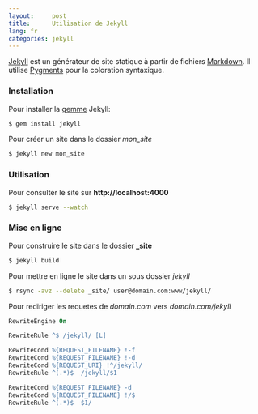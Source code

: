 ```yaml
---
layout:     post
title:      Utilisation de Jekyll
lang: fr
categories: jekyll
---
```


[Jekyll] est un générateur de site statique à partir de fichiers [Markdown]. Il utilise [Pygments] pour la coloration syntaxique.

### Installation

Pour installer la [gemme][RubyGems] Jekyll:
```bash 
$ gem install jekyll
``` 

Pour créer un site dans le dossier *mon_site*
```bash 
$ jekyll new mon_site
``` 

### Utilisation

Pour consulter le site sur **http://localhost:4000**
```bash 
$ jekyll serve --watch
``` 

### Mise en ligne

Pour construire le site dans le dossier **\_site**
```bash 
$ jekyll build
``` 

Pour mettre en ligne le site dans un sous dossier *jekyll*
```bash 
$ rsync -avz --delete _site/ user@domain.com:www/jekyll/
``` 

Pour rediriger les requetes de *domain.com* vers *domain.com/jekyll*

```apache 
RewriteEngine On

RewriteRule ^$ /jekyll/ [L]

RewriteCond %{REQUEST_FILENAME} !-f
RewriteCond %{REQUEST_FILENAME} !-d
RewriteCond %{REQUEST_URI} !^/jekyll/
RewriteRule ^(.*)$  /jekyll/$1

RewriteCond %{REQUEST_FILENAME} -d
RewriteCond %{REQUEST_FILENAME} !/$
RewriteRule ^(.*)$  $1/
``` 


[RubyGems]: http://rubygems.org/
[Jekyll]: http://jekyllrb.com/
[Pygments]: http://pygments.org/
[Markdown]: http://daringfireball.net/projects/markdown/